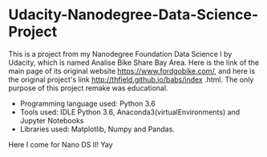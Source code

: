 # Udacity-Nanodegree-Data-Science-Project

This is a project from my Nanodegree Foundation Data Science I by Udacity, which is named Analise Bike Share Bay Area. Here is the link of
the main page of its original website https://www.fordgobike.com/, and here is the original project's link http://thfield.github.io/babs/index
.html. The only purpose of this project remake was educational.

- Programming language used: Python 3.6
- Tools used: IDLE Python 3.6, Anaconda3(virtualEnvironments) and Jupyter Notebooks
- Libraries used: Matplotlib, Numpy and Pandas.

Here I come for Nano DS II! Yay
